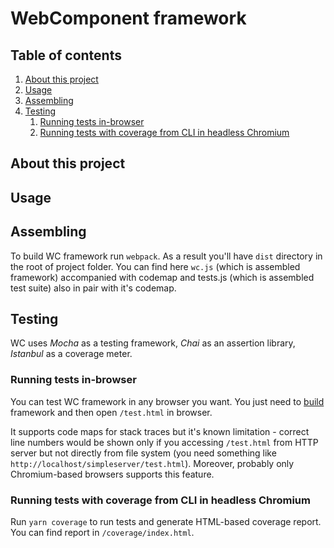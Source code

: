 # WebComponent framework

## Table of contents
1. [About this project](#about-this-project)
1. [Usage](#usage)
2. [Assembling](#assembling)
3. [Testing](#testing)
    1. [Running tests in-browser](#running-tests-in-browser)
    2. [Running tests with coverage from CLI in headless Chromium](#running-tests-with-coverage-from-cli-in-headless-chromium)

## About this project

## Usage

## Assembling
To build WC framework run `webpack`. As a result you'll have `dist` directory in
the root of project folder. You can find here `wc.js` (which is assembled
framework) accompanied with codemap and tests.js (which is assembled test suite)
also in pair with it's codemap. 

## Testing
WC uses _Mocha_ as a testing framework, _Chai_ as an assertion library,
_Istanbul_ as a coverage meter.

### Running tests in-browser
You can test WC framework in any browser you want. You just need to
[build](#assembling) framework and then open `/test.html` in browser.

It supports code maps for stack traces but it's known limitation - correct line
numbers would be shown only if you accessing `/test.html` from HTTP server but
not directly from file system (you need something like
`http://localhost/simpleserver/test.html`).
Moreover, probably only Chromium-based browsers supports this feature.

### Running tests with coverage from CLI in headless Chromium
Run `yarn coverage` to run tests and generate HTML-based coverage report.
You can find report in `/coverage/index.html`.
